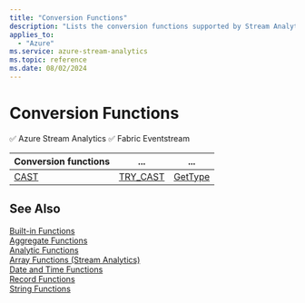 ```yaml
---
title: "Conversion Functions"
description: "Lists the conversion functions supported by Stream Analytics Query Language."
applies_to: 
  - "Azure"
ms.service: azure-stream-analytics
ms.topic: reference
ms.date: 08/02/2024
---
```

# Conversion Functions
:white_check_mark: Azure Stream Analytics :white_check_mark: Fabric Eventstream

  
|Conversion functions|...|...|  
|-|-|-|  
|[CAST](cast-azure-stream-analytics.md)|[TRY_CAST](try-cast-azure-stream-analytics.md)|[GetType](gettype-azure-stream-analytics.md)|  
  
## See Also  
 [Built-in Functions](built-in-functions-azure-stream-analytics.md)   
 [Aggregate Functions](aggregate-functions-azure-stream-analytics.md)   
 [Analytic Functions](analytic-functions-azure-stream-analytics.md)   
 [Array Functions &#40;Stream Analytics&#41;](array-functions-stream-analytics.md)   
 [Date and Time Functions](date-and-time-functions-azure-stream-analytics.md)   
 [Record Functions](record-functions-azure-stream-analytics.md)   
 [String Functions](string-functions-azure-stream-analytics.md)  
  
  
